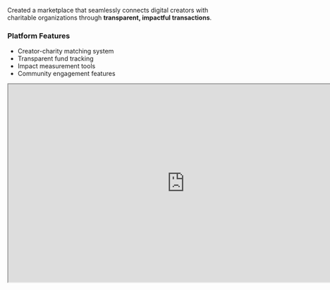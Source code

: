 Created a marketplace that seamlessly connects digital creators with charitable organizations through **transparent, impactful transactions**.

### Platform Features
- Creator-charity matching system
- Transparent fund tracking
- Impact measurement tools
- Community engagement features

<iframe width="800" height="450" src="https://www.figma.com/embed?embed_host=share&amp;url=https%3A%2F%2Fwww.figma.com%2Fproto%2Fy7WiHHBXtvFULGoMoTOKRn%2FgGoods---Material-UI%3Fpage-id%3D60015%253A0%26node-id%3D60016%253A0%26viewport%3D241%252C48%252C0.98%26scaling%3Dscale-down%26starting-point-node-id%3D60016%253A0" allowfullscreen sandbox="allow-same-origin allow-scripts allow-pointer-lock allow-forms allow-popups allow-popups-to-escape-sandbox"></iframe>